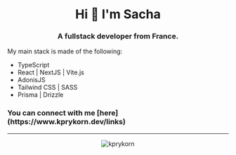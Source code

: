 <h1 align="center">Hi 👋 I'm Sacha</h1>
<h3 align="center">A fullstack developer from France.</h3>
<p>
  My main stack is made of the following:
</p>
<ul>
  <li>TypeScript</li>
  <li>React | NextJS | Vite.js</li>
  <li>AdonisJS</li>
  <li>Tailwind CSS | SASS</li>
  <li>Prisma | Drizzle</li>
</ul>

<h3>You can connect with me [here](https://www.kprykorn.dev/links)</h3>

<hr/>
<p align="center"><img  src="https://github-readme-stats.vercel.app/api/top-langs?username=kprykorn&show_icons=true&theme=tokyonight&locale=en&layout=compact" alt="kprykorn" /></p>

